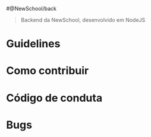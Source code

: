 #@NewSchool/back
> Backend da NewSchool, desenvolvido em NodeJS

# Guidelines

# Como contribuir

# Código de conduta

# Bugs
